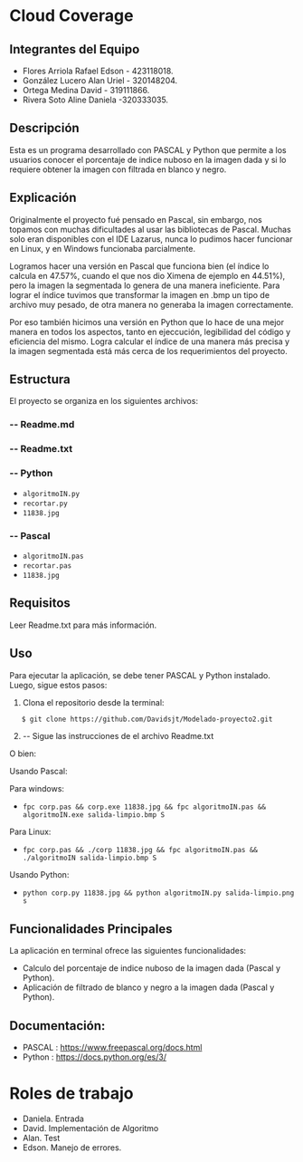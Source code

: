 # Cloud Coverage

## Integrantes del Equipo
* Flores Arriola Rafael Edson - 423118018.
* González Lucero Alan Uriel - 320148204.
* Ortega Medina David - 319111866.
* Rivera Soto Aline Daniela -320333035.

## Descripción
Esta es un programa desarrollado con PASCAL y Python que permite a los usuarios conocer el porcentaje de indice nuboso en la imagen dada y si lo requiere obtener la imagen con filtrada en blanco y negro.

## Explicación 
Originalmente el proyecto fué pensado en Pascal, sin embargo, nos topamos con muchas dificultades al usar las bibliotecas de Pascal. Muchas solo eran disponibles con el IDE Lazarus, nunca lo pudimos hacer funcionar en Linux, y en Windows funcionaba parcialmente. 

Logramos hacer una versión en Pascal que funciona bien (el índice lo calcula en 47.57%, cuando el que nos dio Ximena de ejemplo en 44.51%), pero la imagen la segmentada lo genera de una manera ineficiente. Para lograr el índice tuvimos que transformar la imagen en .bmp un tipo de archivo muy pesado, de otra manera no generaba la imagen correctamente. 

Por eso también hicimos una versión en Python que lo hace de una mejor manera en todos los aspectos, tanto en ejeccución, legibilidad del código y eficiencia del mismo. Logra calcular el índice de una manera más precisa y la imagen segmentada está más cerca de los requerimientos del proyecto.

## Estructura

El proyecto se organiza en los siguientes archivos:

### -- Readme.md

### -- Readme.txt

### -- Python
- `algoritmoIN.py`
- `recortar.py`
- `11838.jpg`

### -- Pascal
- `algoritmoIN.pas`
- `recortar.pas`
- `11838.jpg`
  

## Requisitos

Leer Readme.txt para más información.

## Uso
Para ejecutar la aplicación, se debe tener  PASCAL y Python instalado. Luego, sigue estos pasos:

1. Clona el repositorio desde la terminal:

```bash
   $ git clone https://github.com/Davidsjt/Modelado-proyecto2.git
```

2. -- Sigue las instrucciones de el archivo Readme.txt

O bien:

Usando Pascal:

Para windows: 
- `fpc corp.pas && corp.exe 11838.jpg && fpc algoritmoIN.pas && algoritmoIN.exe salida-limpio.bmp S`

Para Linux:
- `fpc corp.pas && ./corp 11838.jpg && fpc algoritmoIN.pas && ./algoritmoIN salida-limpio.bmp S`

Usando Python: 
- `python corp.py 11838.jpg && python algoritmoIN.py salida-limpio.png s`


## Funcionalidades Principales
La aplicación en terminal ofrece las siguientes funcionalidades:

- Calculo del porcentaje de indice nuboso de la imagen dada (Pascal y Python).
- Aplicación de filtrado de blanco y negro a la imagen dada (Pascal y Python).

## Documentación: 

- PASCAL : https://www.freepascal.org/docs.html
- Python : https://docs.python.org/es/3/

# Roles de trabajo

* Daniela. Entrada 
* David. Implementación de Algoritmo
* Alan. Test
* Edson. Manejo de errores.

